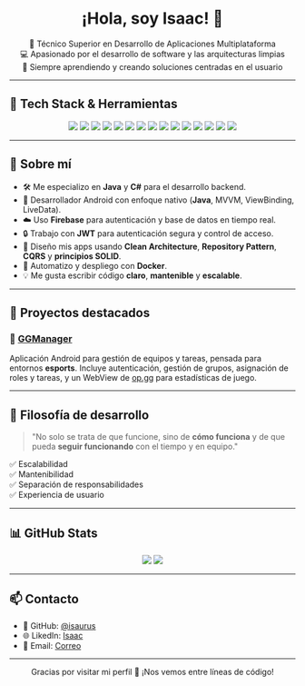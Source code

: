 <h1 align="center">¡Hola, soy Isaac! 👋</h1>

<p align="center">
🎯 Técnico Superior en Desarrollo de Aplicaciones Multiplataforma <br>
💻 Apasionado por el desarrollo de software y las arquitecturas limpias <br>
🚀 Siempre aprendiendo y creando soluciones centradas en el usuario
</p>

---

## 🚀 Tech Stack & Herramientas

<p align="center">
  <img src="https://img.shields.io/badge/Java-007396?style=for-the-badge&logo=java&logoColor=white" />
  <img src="https://img.shields.io/badge/C%23-239120?style=for-the-badge&logo=c-sharp&logoColor=white" />
  <img src="https://img.shields.io/badge/.NET-512BD4?style=for-the-badge&logo=dotnet&logoColor=white" />
  <img src="https://img.shields.io/badge/Spring Boot-6DB33F?style=for-the-badge&logo=springboot&logoColor=white" />
  <img src="https://img.shields.io/badge/Android-3DDC84?style=for-the-badge&logo=android&logoColor=white" />
  <img src="https://img.shields.io/badge/Firebase-FFCA28?style=for-the-badge&logo=firebase&logoColor=black" />
  <img src="https://img.shields.io/badge/PostgreSQL-336791?style=for-the-badge&logo=postgresql&logoColor=white" />
  <img src="https://img.shields.io/badge/MySQL-4479A1?style=for-the-badge&logo=mysql&logoColor=white" />
  <img src="https://img.shields.io/badge/SQL%20Server-CC2927?style=for-the-badge&logo=microsoftsqlserver&logoColor=white" />
  <img src="https://img.shields.io/badge/Postman-FF6C37?style=for-the-badge&logo=postman&logoColor=white" />
  <img src="https://img.shields.io/badge/Swagger-85EA2D?style=for-the-badge&logo=swagger&logoColor=black" />
  <img src="https://img.shields.io/badge/JWT-000000?style=for-the-badge&logo=jsonwebtokens&logoColor=white" />
  <img src="https://img.shields.io/badge/Docker-2496ED?style=for-the-badge&logo=docker&logoColor=white" />
  <img src="https://img.shields.io/badge/Git-F05032?style=for-the-badge&logo=git&logoColor=white" />
  <img src="https://img.shields.io/badge/GitHub-181717?style=for-the-badge&logo=github&logoColor=white" />
</p>

---

## 🧠 Sobre mí

- 🛠️ Me especializo en **Java** y **C#** para el desarrollo backend.
- 📱 Desarrollador Android con enfoque nativo (**Java**, MVVM, ViewBinding, LiveData).
- ☁️ Uso **Firebase** para autenticación y base de datos en tiempo real.
- 🔒 Trabajo con **JWT** para autenticación segura y control de acceso.
- 🧩 Diseño mis apps usando **Clean Architecture**, **Repository Pattern**, **CQRS** y **principios SOLID**.
- 🐳 Automatizo y despliego con **Docker**.
- 💡 Me gusta escribir código **claro**, **mantenible** y **escalable**.

---

## 📌 Proyectos destacados

### 🧾 [GGManager](https://github.com/isaurus/ggmanager.frontend.android)
Aplicación Android para gestión de equipos y tareas, pensada para entornos **esports**. Incluye autenticación, gestión de grupos, asignación de roles y tareas, y un WebView de [op.gg](https://op.gg) para estadísticas de juego.

---

## 📌 Filosofía de desarrollo

> "No solo se trata de que funcione, sino de **cómo funciona** y de que pueda **seguir funcionando** con el tiempo y en equipo."

✅ Escalabilidad  
✅ Mantenibilidad  
✅ Separación de responsabilidades  
✅ Experiencia de usuario

---

## 📊 GitHub Stats

<p align="center">
  <img src="https://github-readme-stats.vercel.app/api?username=isaurus&show_icons=true&theme=tokyonight&hide=prs&count_private=true" />
  <img src="https://github-readme-stats.vercel.app/api/top-langs/?username=isaurus&layout=compact&theme=tokyonight&langs_count=8" />
</p>

---

## 📫 Contacto

- 💬 GitHub: [@isaurus](https://github.com/isaurus)
- 🌐 LikedIn: [Isaac](https://www.linkedin.com/in/isaacmartindev/)
- 📩 Email: [Correo](isaacmartin.dev@gmail.com)

---

<p align="center">
  Gracias por visitar mi perfil 🙌 ¡Nos vemos entre líneas de código!
</p>
